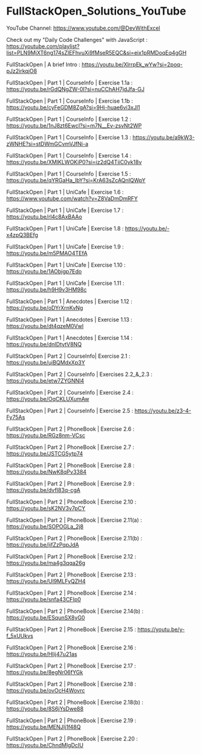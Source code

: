 # FullStackOpen_Solutions_YouTube

YouTube Channel: https://www.youtube.com/@DevWithExcel

Check out my "Daily Code Challenges" with JavaScript : https://youtube.com/playlist?list=PLN9MjXT6ng174sZIEFhvuXi9fMseR5EQC&si=eix1pRMDoqEq4gGH

FullStackOpen | A brief Intro : https://youtu.be/XlrrpEk_wYw?si=2poq-pJz2irkqjO8

FullStackOpen | Part 1 | CourseInfo | Exercise 1.1a : https://youtu.be/rGdQNgZW-0I?si=nuCChAH7jdJfa-GJ

FullStackOpen | Part 1 | CourseInfo | Exercise 1.1b : https://youtu.be/cyFeGDM8ZgA?si=9Hi-huae6vi3xJl1

FullStackOpen | Part 1 | CourseInfo | Exercise 1.2 : https://youtu.be/1nJ8zt6EwcI?si=m7N__Ev-zsvNt2WP

FullStackOpen | Part 1 | CourseInfo | Exercise 1.3 : https://youtu.be/a9kW3-zWNHE?si=stDWmGCvmVJfNi-a

FullStackOpen | Part 1 | CourseInfo | Exercise 1.4 : https://youtu.be/XMlKLWOKiP0?si=iz2dQ4TiiC0yk18v

FullStackOpen | Part 1 | CourseInfo | Exercise 1.5 : https://youtu.be/qYRGaHa_IbY?si=KrA63sZcAQnIQWpY

FullStackOpen | Part 1 | UniCafe | Exercise 1.6 : https://www.youtube.com/watch?v=Z8VaDmDmRFY

FullStackOpen | Part 1 | UniCafe | Exercise 1.7 : https://youtu.be/rl4c8AxBAAo

FullStackOpen | Part 1 | UniCafe | Exercise 1.8 : https://youtu.be/-x4zpQ3BEfg

FullStackOpen | Part 1 | UniCafe | Exercise 1.9 : https://youtu.be/m5PMAO4TEfA

FullStackOpen | Part 1 | UniCafe | Exercise 1.10 : https://youtu.be/1AObjgp7Edo

FullStackOpen | Part 1 | UniCafe | Exercise 1.11 : https://youtu.be/h9H9v3HM98c

FullStackOpen | Part 1 | Anecdotes | Exercise 1.12 : https://youtu.be/oDYrXrnKvNg

FullStackOpen | Part 1 | Anecdotes | Exercise 1.13 : https://youtu.be/dt4qzeM0VwI

FullStackOpen | Part 1 | Anecdotes | Exercise 1.14 : https://youtu.be/dnIDtytV8NQ

FullStackOpen | Part 2 | CourseInfo| Exercise 2.1 : https://youtu.be/ujBQMdxXp3Y

FullStackOpen | Part 2 | CourseInfo | Exercises 2.2\_&_2.3 : https://youtu.be/etw7ZYGNNl4

FullStackOpen | Part 2 | CourseInfo | Exercise 2.4 : https://youtu.be/OqCKLUXumAw

FullStackOpen | Part 2 | CourseInfo | Exercise 2.5 : https://youtu.be/z3-4-Fy75As

FullStackOpen | Part 2 | PhoneBook | Exercise 2.6 : https://youtu.be/RGz8nm-VCsc

FullStackOpen | Part 2 | PhoneBook | Exercise 2.7 : https://youtu.be/JSTCG5ytp74

FullStackOpen | Part 2 | PhoneBook | Exercise 2.8 : https://youtu.be/NwK8qPv3384

FullStackOpen | Part 2 | PhoneBook | Exercise 2.9 : https://youtu.be/dvfI83q-cgA

FullStackOpen | Part 2 | PhoneBook | Exercise 2.10 : https://youtu.be/sK2NV3v7pCY

FullStackOpen | Part 2 | PhoneBook | Exercise 2.11(a) : https://youtu.be/SOPOGLa_2j8

FullStackOpen | Part 2 | PhoneBook | Exercise 2.11(b) : https://youtu.be/ijfZzPqpJdA

FullStackOpen | Part 2 | PhoneBook | Exercise 2.12 : https://youtu.be/ma4g3qqa26g

FullStackOpen | Part 2 | PhoneBook | Exercise 2.13 : https://youtu.be/UI9MLFyQZH4

FullStackOpen | Part 2 | PhoneBook | Exercise 2.14 : https://youtu.be/snfa43CFIp0

FullStackOpen | Part 2 | PhoneBook | Exercise 2.14(b) : https://youtu.be/ESqunSX8yG0

FullStackOpen | Part 2 | PhoneBook | Exercise 2.15 : https://youtu.be/y-f_5xUUkvs

FullStackOpen | Part 2 | PhoneBook | Exercise 2.16 : https://youtu.be/HIij47u21as

FullStackOpen | Part 2 | PhoneBook | Exercise 2.17 : https://youtu.be/8egNr06fYGk

FullStackOpen | Part 2 | PhoneBook | Exercise 2.18 : https://youtu.be/ovOcH4Wovrc

FullStackOpen | Part 2 | PhoneBook | Exercise 2.18(b) : https://youtu.be/8S6jYsDwe88

FullStackOpen | Part 2 | PhoneBook | Exercise 2.19 : https://youtu.be/MENJIj1f48Q

FullStackOpen | Part 2 | PhoneBook | Exercise 2.20 : https://youtu.be/ChndMlgDcIU
